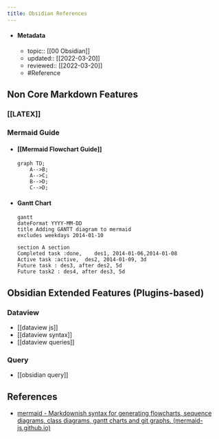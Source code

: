 ```yaml
---
title: Obsidian References
---
```


- #### Metadata
	- topic:: [[00 Obsidian]]
	- updated:: [[2022-03-20]]
	- reviewed:: [[2022-03-20]]
	- #Reference 

## Non Core Markdown Features
### [[LATEX]]
### Mermaid Guide
- #### [[Mermaid Flowchart Guide]]
	```prose
	graph TD;  
		A-->B;  
		A-->C;  
		B-->D;  
		C-->D;
	```
- #### Gantt Chart
	```prose
	gantt  
	dateFormat YYYY-MM-DD  
	title Adding GANTT diagram to mermaid  
	excludes weekdays 2014-01-10  
	  
	section A section  
	Completed task :done,    des1, 2014-01-06,2014-01-08  
	Active task :active,  des2, 2014-01-09, 3d  
	Future task : des3, after des2, 5d  
	Future task2 : des4, after des3, 5d
	```

## Obsidian Extended Features (Plugins-based)
### Dataview
- [[dataview js]]
- [[dataview syntax]]
- [[dataview queries]]
### Query
- [[obsidian query]]
## References
- [mermaid - Markdownish syntax for generating flowcharts, sequence diagrams, class diagrams, gantt charts and git graphs. (mermaid-js.github.io)](https://mermaid-js.github.io/mermaid/#/)